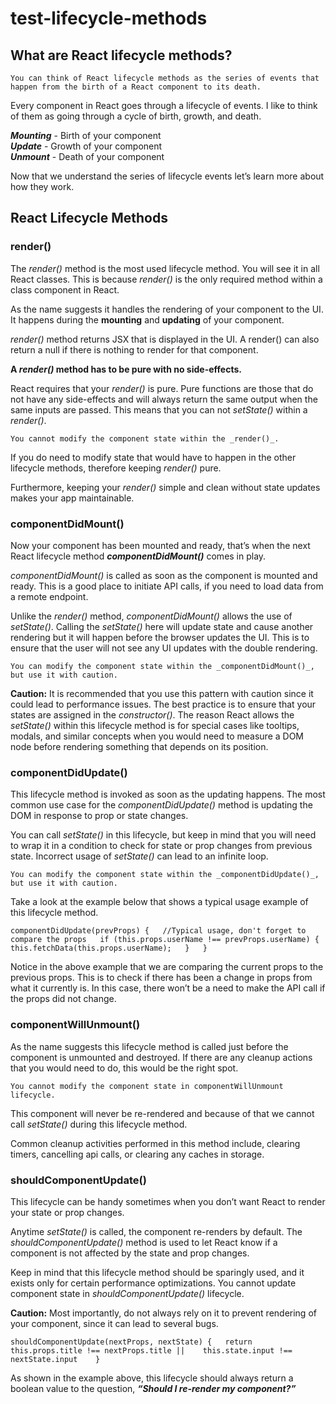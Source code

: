 # test-lifecycle-methods

## What are React lifecycle methods?

`You can think of React lifecycle methods as the series of events that happen from the birth of a React component to its death.`

Every component in React goes through a lifecycle of events. 
I like to think of them as going through a cycle of birth, growth, and death.

***Mounting*** - Birth of your component   
***Update*** - Growth of your component  
***Unmount*** - Death of your component  
      
Now that we understand the series of lifecycle events let’s learn more about how they work.

## React Lifecycle Methods

### render()

The _render()_ method is the most used lifecycle method. You will see it in all React classes. This is because _render()_ is the only required method within a class component in React.

As the name suggests it handles the rendering of your component to the UI. It happens during the **mounting** and **updating** of your component.

_render()_ method returns JSX that is displayed in the UI. A render() can also return a null if there is nothing to render for that component.

**A _render()_ method has to be pure with no side-effects.**

React requires that your _render()_ is pure. Pure functions are those that do not have any side-effects and will always return the same output when the same inputs are passed. This means that you can not _setState()_ within a _render()_.

`You cannot modify the component state within the _render()_.`

If you do need to modify state that would have to happen in the other lifecycle methods, therefore keeping _render()_ pure.

Furthermore, keeping your _render()_ simple and clean without state updates makes your app maintainable.

### componentDidMount()

Now your component has been mounted and ready, that’s when the next React lifecycle method ***_componentDidMount()_*** comes in play.

_componentDidMount()_ is called as soon as the component is mounted and ready. This is a good place to initiate API calls, if you need to load data from a remote endpoint.

Unlike the _render()_ method, _componentDidMount()_ allows the use of _setState()_. Calling the _setState()_ here will update state and cause another rendering but it will happen before the browser updates the UI. This is to ensure that the user will not see any UI updates with the double rendering.

`You can modify the component state within the _componentDidMount()_, but use it with caution.`

**Caution:** It is recommended that you use this pattern with caution since it could lead to performance issues. The best practice is to ensure that your states are assigned in the _constructor()_. The reason React allows the _setState()_ within this lifecycle method is for special cases like tooltips, modals, and similar concepts when you would need to measure a DOM node before rendering something that depends on its position.

### componentDidUpdate()

This lifecycle method is invoked as soon as the updating happens. The most common use case for the _componentDidUpdate()_ method is updating the DOM in response to prop or state changes.

You can call _setState()_ in this lifecycle, but keep in mind that you will need to wrap it in a condition to check for state or prop changes from previous state. Incorrect usage of _setState()_ can lead to an infinite loop.

`You can modify the component state within the _componentDidUpdate()_, but use it with caution.`

Take a look at the example below that shows a typical usage example of this lifecycle method.

`componentDidUpdate(prevProps) {  
      //Typical usage, don't forget to compare the props  
      if (this.props.userName !== prevProps.userName) {  
            this.fetchData(this.props.userName);  
      }  
}`  

Notice in the above example that we are comparing the current props to the previous props. This is to check if there has been a change in props from what it currently is. In this case, there won’t be a need to make the API call if the props did not change.

### componentWillUnmount()

As the name suggests this lifecycle method is called just before the component is unmounted and destroyed. If there are any cleanup actions that you would need to do, this would be the right spot.

`You cannot modify the component state in componentWillUnmount lifecycle.`

This component will never be re-rendered and because of that we cannot call _setState()_ during this lifecycle method.

Common cleanup activities performed in this method include, clearing timers, cancelling api calls, or clearing any caches in storage.

### shouldComponentUpdate()

This lifecycle can be handy sometimes when you don’t want React to render your state or prop changes.

Anytime _setState()_ is called, the component re-renders by default. The _shouldComponentUpdate()_ method is used to let React know if a component is not affected by the state and prop changes.

Keep in mind that this lifecycle method should be sparingly used, and it exists only for certain performance optimizations. You cannot update component state in _shouldComponentUpdate()_ lifecycle.

**Caution:** Most importantly, do not always rely on it to prevent rendering of your component, since it can lead to several bugs.

`shouldComponentUpdate(nextProps, nextState) {  
      return this.props.title !== nextProps.title ||   
            this.state.input !== nextState.input   
}`  

As shown in the example above, this lifecycle should always return a boolean value to the question, **_“Should I re-render my component?”_**
